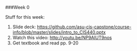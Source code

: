 ###Week 0

Stuff for this week:

1. Slide deck: https://github.com/asu-cis-capstone/course-info/blob/master/slides/intro_to_CIS440.pptx
2. Watch this video: http://youtu.be/NP9AIUT9nos
3. Get textbook and read pp. 9-20